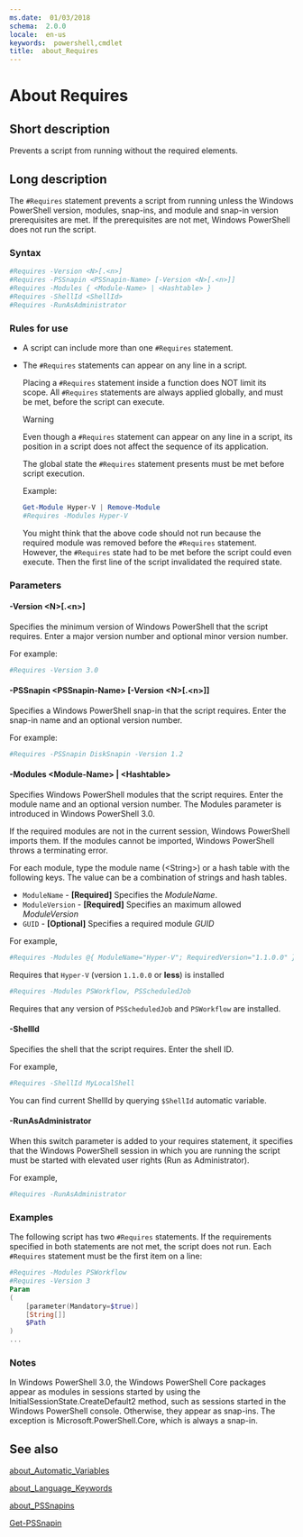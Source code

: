 ```yaml
---
ms.date:  01/03/2018
schema:  2.0.0
locale:  en-us
keywords:  powershell,cmdlet
title:  about_Requires
---
```

# About Requires

## Short description

Prevents a script from running without the required elements.

## Long description

The `#Requires` statement prevents a script from running unless the Windows
PowerShell version, modules, snap-ins, and module and snap-in version
prerequisites are met. If the prerequisites are not met, Windows PowerShell
does not run the script.

### Syntax

```powershell
#Requires -Version <N>[.<n>]
#Requires -PSSnapin <PSSnapin-Name> [-Version <N>[.<n>]]
#Requires -Modules { <Module-Name> | <Hashtable> }
#Requires -ShellId <ShellId>
#Requires -RunAsAdministrator
```

### Rules for use

- A script can include more than one `#Requires` statement.
- The `#Requires` statements can appear on any line in a script.
  
  Placing a `#Requires` statement inside a function does NOT limit its scope.
  All `#Requires` statements are always applied globally, and must be met,
  before the script can execute.
  > [!WARNING]
  > Even though a `#Requires` statement can appear on any line in a script,
  > its position in a script does not affect the sequence of its application.
  >
  > The global state the `#Requires` statement presents must be met before
  > script execution.
  
  Example:

  ```powershell
  Get-Module Hyper-V | Remove-Module
  #Requires -Modules Hyper-V
  ```

  You might think that the above code should not run because the required
  module was removed before the `#Requires` statement. However, the `#Requires`
  state had to be met before the script could even execute. Then the first line
  of the script invalidated the required state.

### Parameters

#### -Version \<N\>[.\<n\>]

Specifies the minimum version of Windows PowerShell that the script requires.
Enter a major version number and optional minor version number.

For example:

```powershell
#Requires -Version 3.0
```

#### -PSSnapin \<PSSnapin-Name\> [-Version \<N\>[.\<n\>]]

Specifies a Windows PowerShell snap-in that the script requires. Enter the
snap-in name and an optional version number.

For example:

```powershell
#Requires -PSSnapin DiskSnapin -Version 1.2
```

#### -Modules \<Module-Name\> | \<Hashtable\>

Specifies Windows PowerShell modules that the script requires. Enter the
module name and an optional version number. The Modules parameter is
introduced in Windows PowerShell 3.0.

If the required modules are not in the current session, Windows PowerShell
imports them. If the modules cannot be imported, Windows PowerShell throws a
terminating error.

For each module, type the module name (\<String\>) or a hash table with the
following keys. The value can be a combination of strings and hash tables.

- `ModuleName` - __[Required]__ Specifies the *ModuleName*.
- `ModuleVersion` - __[Required]__ Specifies an maximum allowed *ModuleVersion*
- `GUID` - __[Optional]__ Specifies a required module *GUID*

For example,

```powershell
#Requires -Modules @{ ModuleName="Hyper-V"; RequiredVersion="1.1.0.0" }
```

Requires that `Hyper-V` (version `1.1.0.0` or **less**) is installed

```powershell
#Requires -Modules PSWorkflow, PSScheduledJob
```

Requires that any version of `PSScheduledJob` and `PSWorkflow` are installed.

#### -ShellId

Specifies the shell that the script requires. Enter the shell ID.

For example,

```powershell
#Requires -ShellId MyLocalShell
```

You can find current ShellId by querying `$ShellId` automatic variable.

#### -RunAsAdministrator

When this switch parameter is added to your requires statement, it specifies
that the Windows PowerShell session in which you are running the script must
be started with elevated user rights (Run as Administrator).

For example,

```powershell
#Requires -RunAsAdministrator
```

### Examples

The following script has two `#Requires` statements. If the requirements
specified in both statements are not met, the script does not run. Each
`#Requires` statement must be the first item on a line:

```powershell
#Requires -Modules PSWorkflow
#Requires -Version 3
Param
(
    [parameter(Mandatory=$true)]
    [String[]]
    $Path
)
...
```

### Notes

In Windows PowerShell 3.0, the Windows PowerShell Core packages appear as
modules in sessions started by using the InitialSessionState.CreateDefault2
method, such as sessions started in the Windows PowerShell console. Otherwise,
they appear as snap-ins. The exception is Microsoft.PowerShell.Core, which is
always a snap-in.

## See also

[about_Automatic_Variables](about_Automatic_Variables.md)

[about_Language_Keywords](about_Language_Keywords.md)

[about_PSSnapins](about_PSSnapins.md)

[Get-PSSnapin](../Get-PSSnapin.md)